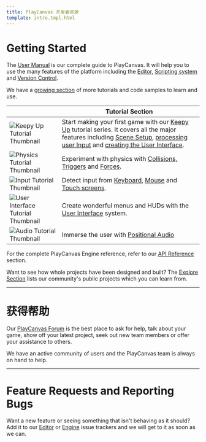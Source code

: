 ```yaml
---
title: PlayCanvas 开发者资源
template: intro.tmpl.html
---
```


# Getting Started

The [User Manual][1] is our complete guide to PlayCanvas. It will help you to use the many features of the platform including the [Editor][2], [Scripting system][3] and [Version Control][4].

We have a [growing section][5] of more tutorials and code samples to learn and use.

|   | Tutorial Section   |
|---|---|
| ![Keepy Up Tutorial Thumbnail][6] | Start making your first game with our [Keepy Up][7] tutorial series. It covers all the major features including [Scene Setup][8], [processing user Input][9] and [creating the User Interface][10]. |
| ![Physics Tutorial Thumbnail][11] | Experiment with physics with [Collisions, Triggers][12] and [Forces][13].|
| ![Input Tutorial Thumbnail][14] | Detect input from [Keyboard][15], [Mouse][16] and [Touch screens][17]. |
| ![User Interface Tutorial Thumbnail][18] | Create wonderful menus and HUDs with the [User Interface][19] system. |
| ![Audio Tutorial Thumbnail][20] | Immerse the user with [Positional Audio][21] |

For the complete PlayCanvas Engine reference, refer to our [API Reference][22] section.

Want to see how whole projects have been designed and built? The [Explore Section][23] lists our community's public projects which you can learn from.

<hr />

# 获得帮助

Our [PlayCanvas Forum][24] is the best place to ask for help, talk about your game, show off your latest project, seek out new team members or offer your assistance to others.

We have an active community of users and the PlayCanvas team is always on hand to help.

<hr />

# Feature Requests and Reporting Bugs

Want a new feature or seeing something that isn't behaving as it should? Add it to our [Editor][25] or [Engine][26] issue trackers and we will get to it as soon as we can.

[1]: /user-manual
[2]: /user-manual/designer/
[3]: /user-manual/scripting/
[4]: /user-manual/version-control/
[5]: /tutorials/
[6]: /images/user-manual/frontpage/keepy_up_tutorial_thumb.png
[7]: /tutorials/keepyup-part-one/
[8]: /tutorials/keepyup-part-one/
[9]: /tutorials/keepyup-part-four/
[10]: /tutorials/keepyup-part-six/
[11]: /images/user-manual/frontpage/physics_tutorial_thumb.png
[12]: /tutorials/collision-and-triggers/
[13]: /tutorials/Using-forces-on-rigid-bodies/
[14]: /images/user-manual/frontpage/input_tutorial_thumb.png
[15]: /tutorials/keyboard-input/
[16]: /tutorials/mouse-input/
[17]: /tutorials/basic-touch-input/
[18]: /images/user-manual/frontpage/ui_tutorial_thumb.png
[19]: /tutorials/ui-elements-buttons/
[20]: /images/user-manual/frontpage/audio_tutorial_thumb.png
[21]: /tutorials/basic-audio/
[22]: /en/api/
[23]: https://playcanvas.com/explore/plays
[24]: https://forum.playcanvas.com/
[25]: https://github.com/playcanvas/editor/issues
[26]: https://github.com/playcanvas/engine/issues

